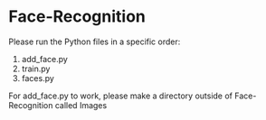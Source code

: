 # Face-Recognition

Please run the Python files in a specific order:
1) add_face.py
2) train.py
3) faces.py

For add_face.py to work, please make a directory outside of Face-Recognition called Images
